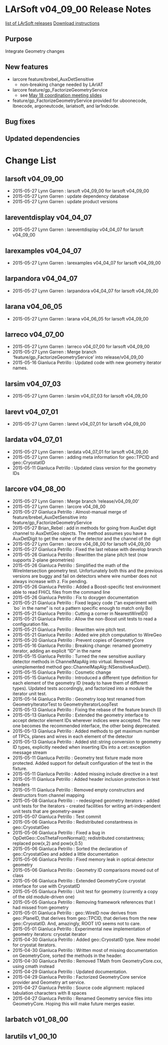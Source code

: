 LArSoft v04_09_00 Release Notes
======================================================================

[list of LArSoft releases](LArSoft_release_list)
[Download instructions](http://scisoft.fnal.gov/scisoft/bundles/larsoft/v04_09_00/larsoft-v04_09_00.html)

Purpose
--------------------

Integrate Geometry changes

New features
------------------------------

-   larcore feature/brebel_AuxDetSensitive
    -   non-breaking change needed by LArIAT
-   larcore feature/gp_FactorizeGeometryService
    -   see [May 18 coordination meeting slides](https://indico.fnal.gov/getFile.py/access?contribId=1&resId=0&materialId=slides&confId=9987)
-   feature/gp_FactorizeGeometryService provided for uboonecode, lbnecode, argoneutcode, lariatsoft, and lar1ndcode.

Bug fixes
------------------------

Updated dependencies
----------------------------------------------

Change List
============================

larsoft v04_09_00
------------------------------------------

-   2015-05-27 Lynn Garren : larsoft v04_09_00 for larsoft v04_09_00
-   2015-05-27 Lynn Garren : update dependency database
-   2015-05-27 Lynn Garren : update product versions

lareventdisplay v04_04_07
----------------------------------------------------------

-   2015-05-27 Lynn Garren : lareventdisplay v04_04_07 for larsoft v04_09_00

larexamples v04_04_07
--------------------------------------------------

-   2015-05-27 Lynn Garren : larexamples v04_04_07 for larsoft v04_09_00

larpandora v04_04_07
------------------------------------------------

-   2015-05-27 Lynn Garren : larpandora v04_04_07 for larsoft v04_09_00

larana v04_06_05
----------------------------------------

-   2015-05-27 Lynn Garren : larana v04_06_05 for larsoft v04_09_00

larreco v04_07_00
------------------------------------------

-   2015-05-27 Lynn Garren : larreco v04_07_00 for larsoft v04_09_00
-   2015-05-27 Lynn Garren : Merge branch ‘feature/gp_FactorizeGeometryService’ into release/v04_09_00
-   2015-05-16 Gianluca Petrillo : Updated code with new geometry iterator names.

larsim v04_07_03
----------------------------------------

-   2015-05-27 Lynn Garren : larsim v04_07_03 for larsoft v04_09_00

larevt v04_07_01
----------------------------------------

-   2015-05-27 Lynn Garren : larevt v04_07_01 for larsoft v04_09_00

lardata v04_07_01
------------------------------------------

-   2015-05-27 Lynn Garren : lardata v04_07_01 for larsoft v04_09_00
-   2015-05-27 Lynn Garren : adding meta information for geo::TPCID and geo::CryostatID
-   2015-05-11 Gianluca Petrillo : Updated class version for the geometry IDs

larcore v04_08_00
------------------------------------------

-   2015-05-27 Lynn Garren : Merge branch ‘release/v04_09_00’
-   2015-05-27 Lynn Garren : larcore v04_08_00
-   2015-05-27 Gianluca Petrillo : Almost-manual merge of feature/brebel_AuxDetSensitive into feature/gp_FactorizeGeometryService
-   2015-05-27 Brian_Rebel : add in methods for going from AuxDet digit channel to AuxDetGeo objects. The method assumes you have a AuxDetDigit to get the name of the detector and the channel of the digit
-   2015-05-27 Lynn Garren : larcore v04_08_00 for larsoft v04_09_00
-   2015-05-27 Gianluca Petrillo : Fixed the last rebase with develop branch
-   2015-05-26 Gianluca Petrillo : Rewritten the plane pitch test (now supports 2-plane geometries)
-   2015-05-26 Gianluca Petrillo : Simplified the math of the WireIntersection geometry test. Unfortunately both this and the previous versions are buggy and fail on detectors where wire number does not always increase with z. Fix pending.
-   2015-05-26 Gianluca Petrillo : Added a Boost-specific test environment able to read FHiCL files from the command line
-   2015-05-26 Gianluca Petrillo : Fix to doxygen documentation
-   2015-05-21 Gianluca Petrillo : Fixed legacy code (“an experiment with \`bo\` in the name” is not a pattern specific enough to match only Bo)
-   2015-05-21 Gianluca Petrillo : Cutting a corner in NearestWireID()
-   2015-05-21 Gianluca Petrillo : Allow the non-Boost unit tests to read a configuration file.
-   2015-05-21 Gianluca Petrillo : Rewritten wire pitch test.
-   2015-05-21 Gianluca Petrillo : Added wire pitch computation to WireGeo
-   2015-05-20 Gianluca Petrillo : Prevent copies of GeometryCore
-   2015-05-16 Gianluca Petrillo : Breaking change: renamed geometry iterator, adding an explicit “ID” in the name
-   2015-05-15 Gianluca Petrillo : Turned the new sensitive auxiliary detector methods in ChannelMapAlg into virtual. Removed unimplemented method geo::ChannelMapAlg::NSensitiveAuxDet().
-   2015-05-15 Gianluca Petrillo : Cosmetic change
-   2015-05-15 Gianluca Petrillo : Introduced a different type definition for each element of the geometry ID (ready to have them of different types). Updated tests accordingly, and factorized into a module the iterator unit test.
-   2015-05-14 Gianluca Petrillo : Geometry loop test renamed from GeometryIteratorTest to GeometryIteratorLoopTest
-   2015-05-13 Gianluca Petrillo : Fixing the rebase of the feature branch (I)
-   2015-05-13 Gianluca Petrillo : Extended the geometry interface to accept detector element IDs wherever indices were accepted. The new one becomes the recommended interface, the other being deprecated.
-   2015-05-13 Gianluca Petrillo : Added methods to get maximum number of TPCs, planes and wires in each element of the detector
-   2015-05-13 Gianluca Petrillo : Added std::string conversion to geometry ID types, explicitly needed when inserting IDs into a cet::exception message stream
-   2015-05-11 Gianluca Petrillo : Geometry test fixture made more protected. Added support for default configuration of the test in the fixture.
-   2015-05-11 Gianluca Petrillo : Added missing include directive in a test
-   2015-05-11 Gianluca Petrillo : Added header inclusion protection in test headers
-   2015-05-11 Gianluca Petrillo : Removed empty constructors and destructors from channel mapping
-   2015-05-08 Gianluca Petrillo : - redesigned geometry iterators - added unit tests for the iterators - created facilities for writing art-independent unit tests that are geometry-aware
-   2015-05-07 Gianluca Petrillo : Test commit
-   2015-05-06 Gianluca Petrillo : Redistributed constantness in geo::CryostatGeo
-   2015-05-06 Gianluca Petrillo : Fixed a bug in OpDetGeo::CosThetaFromNormal(); redistributed constantness; replaced pow(x,2) and pow(x,0.5)
-   2015-05-06 Gianluca Petrillo : Sorted the declaration of geo::CryostatGeo and added a little documentation
-   2015-05-06 Gianluca Petrillo : Fixed memory leak in optical detector geometry
-   2015-05-06 Gianluca Petrillo : Geometry ID comparisons moved out of class
-   2015-05-06 Gianluca Petrillo : Extended GeometryCore cryostat interface for use with CryostatID
-   2015-05-05 Gianluca Petrillo : Unit test for geometry (currently a copy of the old module-driven one)
-   2015-05-05 Gianluca Petrillo : Removing framework references that I had missed from geometry
-   2015-05-01 Gianluca Petrillo : geo::WireID now derives from geo::PlaneID, that derives from geo::TPCID, that derives from the new geo::CryostatID. And, amazingly, ROOT I/O seems not to care.
-   2015-05-01 Gianluca Petrillo : Experimental new implementation of geometry iterators: cryostat iterator
-   2015-04-30 Gianluca Petrillo : Added geo::CryostatID type. New model for cryostat iterators.
-   2015-04-30 Gianluca Petrillo : Written most of missing documentation on GeometryCore, sorted the methods in the header.
-   2015-04-30 Gianluca Petrillo : Removed TMath from GeometryCore.cxx, using cmath instead
-   2015-04-29 Gianluca Petrillo : Updated documentation.
-   2015-04-29 Gianluca Petrillo : Factorized GeometryCore service provider and Geometry art service.
-   2015-04-27 Gianluca Petrillo : Source code alignment: replaced tabulation characters with 8 spaces
-   2015-04-27 Gianluca Petrillo : Renamed Geometry service files into GeometryCore. Hoping this will make future merges easier.

larbatch v01_08_00
--------------------------------------------

larutils v1_00_10
------------------------------------------
